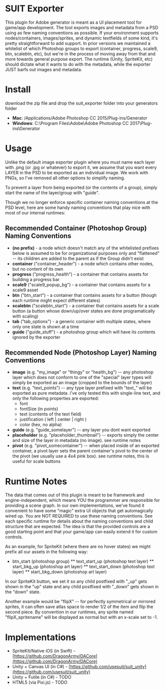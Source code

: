 SUIT Exporter
===============================================
This plugin for Adobe generator is meant as a UI placement tool for game/app development. The tool exports images and metadata from a PSD using as few naming conventions as possible. If your environment supports nodes/containers, images/sprites, and dynamic textfields of some kind, it's pretty straightforward to add support. In prior versions we maintained a whitelist of which Photoshop groups to export (container, progress, scale9, btn, scalebtn, etc), but we're in the process of moving away from that and more towards general purpose export. The runtime (Unity, SpriteKit, etc) should dictate what it wants to do with the metadata, while the exporter JUST barfs out images and metadata.

Install
===============================================
download the zip file and drop the suit_exporter folder into your generators folder
* **Mac**: /Applications/Adobe Photoshop CC 2015/Plug-ins/Generator
* **Windows**: C:\Program Files\Adobe\Adobe Photoshop CC 2017\Plug-ins\Generator

Usage
===============================================
Unlike the default image exporter plugin where you must name each layer with .png (or .jpg or whatever) to export it, we assume that you want every LAYER in the PSD to be exported as an individual image. We work with PNGs, so I've removed all other options to simplify naming.

To prevent a layer from being exported (or the contents of a group), simply start the name of the layer/group with "guide".

Though we no longer enforce specific container naming conventions at the PSD level, here are some handy naming conventions that play nice with most of our internal runtimes:

Recommended Container (Photoshop Group) Naming Conventions 
-------------
* **(no prefix)** - a node which doesn't match any of the whitelisted prefixes below is assumed to be for organizational purposes only and "flattened" -- its children are added to the parent as if the Group didn't exist
* **container** ("container_header") - a node which contains other nodes, but no content of its own
* **progress** ("progress_health") - a container that contains assets for building a progress bar
* **scale9** ("scale9_popup_bg") - a container that contains assets for a scale9 asset
* **btn** ("btn_start") - a container that contains assets for a button (though each runtime might expect different states)
* **scalebtn** ("scalebtn_start") - a container that contains assets for a scale button (a button whose down/up/over states are done programatically with scaling)
* **tab** ("tab_options") - a generic container with multiple states, where only one state is shown at a time
* **guide** ("guide_stuff") - a photoshop group which will have its contents ignored by the exporter

Recommended Node (Photoshop Layer) Naming Conventions
------------------------------------
* **image** (e.g. "my_image" or "thingy" or "health_bg") -- any photoshop layer which does not conform to one of the "special" layer types will simply be exported as an image (cropped to the bounds of the layer)
* **text** (e.g. "text_points") -- any type layer prefixed with "text_" will be exported as pure metadata. i've only tested this with single-line text, and only the following properties are exported:
  - font
  - fontSize (in points)
  - text (contents of the text field)
  - justification ( left | center | right )
  - color (hex, no alpha)
* **guide** (e.g. "guide_somelayer") -- any layer you dont want exported
* **placeholder** (e.g. "placeholder_thumbnail") -- exports simply the center and size of the layer in metadata (no image). see runtime notes
* **pivot** (e.g. "pivot_somecontainer") -- when placed inside of an exported container, a pivot layer sets the parent container's pivot to the center of the pivot (we usually use a 4x4 pink box). see runtime notes, this is useful for scale buttons


Runtime Notes
===============================================
The data that comes out of this plugin is meant to be framework and engine-independent, which means YOU the programmer are responsible for providing a scene graph. In our own implementations, we've found it convenient to have some "magic" extra UI objects that get automagically wired up. You are NOT REQUIRED to use these naming conventions. See each specific runtime for details about the naming conventions and child structure that are expected. The idea is that the provided controls are a good starting point and that your game/app can easily extend it for custom controls.

As an example, for SpriteKit (where there are no hover states) we might prefix all our assets in the following way:

* btn_start (photoshop group)
** text_start_up (photoshop text layer)
** start_bkg_up (photoshop art layer)
** text_start_down (photoshop text layer)
** start_bkg_down (photoshop art layer)

In our SpriteKit button, we set it so any child postfixed with "_up" gets shown in the "up" state and any child postfixed with "_down" gets shown in the "down" state.

Another example would be "flipX" -- for perfectly symmetrical or mirrored sprites, it can often save atlas space to render 1/2 of the item and flip the second piece. By convention in our runtimes, any sprite named "flipX_spritename" will be displayed as normal but with an x-scale set to -1.



Implementations
===============================================
* SpriteKit/Native iOS (in Swift) - [https://github.com/DragonArmy/DACore](https://github.com/DragonArmy/DACore)
* Unity + Canvas UI (in C#) - [https://github.com/usesuit/suit_unity](https://github.com/usesuit/suit_unity)
* Unity + Futile (in C#) - TODO
* HTML5 (via Pixi.js) - TODO

